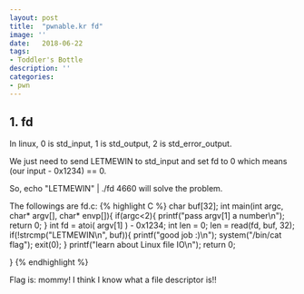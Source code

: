 ```yaml
---
layout: post
title:  "pwnable.kr fd"
image: ''
date:   2018-06-22
tags:
- Toddler's Bottle
description: ''
categories:
- pwn 
---
```


## 1. fd

In linux, 0 is std_input, 1 is std_output, 2 is std_error_output.

We just need to send LETMEWIN to std_input and set fd to 0 which means (our input - 0x1234) == 0.

So, echo "LETMEWIN" \| ./fd 4660 will solve the problem.

The followings are fd.c:
{% highlight C %}
char buf[32];
int main(int argc, char* argv[], char* envp[]){
        if(argc<2){
                printf("pass argv[1] a number\n");
                return 0;
        }
        int fd = atoi( argv[1] ) - 0x1234;
        int len = 0;
        len = read(fd, buf, 32);
        if(!strcmp("LETMEWIN\n", buf)){
                printf("good job :)\n");
                system("/bin/cat flag");
                exit(0);
        }
        printf("learn about Linux file IO\n");
        return 0;

}
{% endhighlight %}

Flag is: mommy! I think I know what a file descriptor is!!
